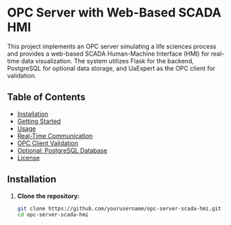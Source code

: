 # OPC Server with Web-Based SCADA HMI

This project implements an OPC server simulating a life sciences process and provides a web-based SCADA Human-Machine Interface (HMI) for real-time data visualization. The system utilizes Flask for the backend, PostgreSQL for optional data storage, and UaExpert as the OPC client for validation.

## Table of Contents

- [Installation](#installation)
- [Getting Started](#getting-started)
- [Usage](#usage)
- [Real-Time Communication](#real-time-communication)
- [OPC Client Validation](#opc-client-validation)
- [Optional: PostgreSQL Database](#optional-postgresql-database)
- [License](#license)

## Installation

1. **Clone the repository:**

   ```bash
   git clone https://github.com/yourusername/opc-server-scada-hmi.git
   cd opc-server-scada-hmi

